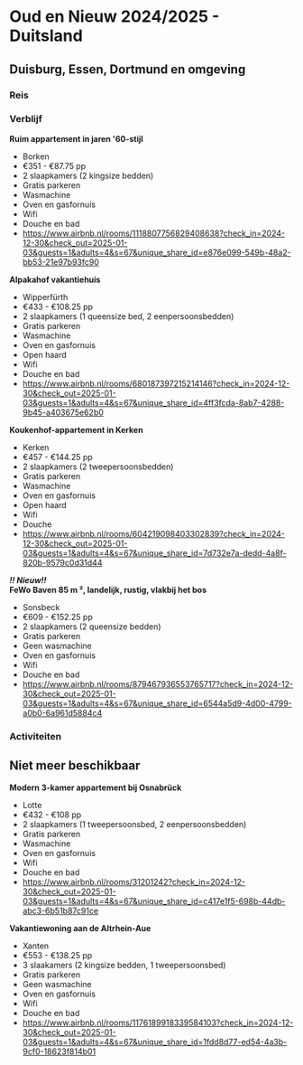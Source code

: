 # Oud en Nieuw 2024/2025 - Duitsland
## Duisburg, Essen, Dortmund en omgeving
### Reis
### Verblijf
**Ruim appartement in jaren '60-stijl**
- Borken
- €351 - €87.75 pp
- 2 slaapkamers (2 kingsize bedden)
- Gratis parkeren
- Wasmachine
- Oven en gasfornuis
- Wifi
- Douche en bad
- https://www.airbnb.nl/rooms/1118807756829408638?check_in=2024-12-30&check_out=2025-01-03&guests=1&adults=4&s=67&unique_share_id=e876e099-549b-48a2-bb53-21e97b93fc90

**Alpakahof vakantiehuis**
- Wipperfürth
- €433 - €108.25 pp
- 2 slaapkamers (1 queensize bed, 2 eenpersoonsbedden)
- Gratis parkeren
- Wasmachine
- Oven en gasfornuis
- Open haard
- Wifi
- Douche en bad
- https://www.airbnb.nl/rooms/680187397215214146?check_in=2024-12-30&check_out=2025-01-03&guests=1&adults=4&s=67&unique_share_id=4ff3fcda-8ab7-4288-9b45-a403675e62b0

**Koukenhof-appartement in Kerken**
- Kerken
- €457 - €144.25 pp
- 2 slaapkamers (2 tweepersoonsbedden)
- Gratis parkeren
- Wasmachine
- Oven en gasfornuis
- Open haard
- Wifi
- Douche
- https://www.airbnb.nl/rooms/604219098403302839?check_in=2024-12-30&check_out=2025-01-03&guests=1&adults=4&s=67&unique_share_id=7d732e7a-dedd-4a8f-820b-9579c0d31d44

***!! Nieuw!!***\
**FeWo Baven 85 m ², landelijk, rustig, vlakbij het bos**
- Sonsbeck
- €609 - €152.25 pp
- 2 slaapkamers (2 queensize bedden)
- Gratis parkeren
- Geen wasmachine
- Oven en gasfornuis
- Wifi
- Douche en bad
- https://www.airbnb.nl/rooms/879467936553765717?check_in=2024-12-30&check_out=2025-01-03&guests=1&adults=4&s=67&unique_share_id=6544a5d9-4d00-4799-a0b0-6a961d5884c4

### Activiteiten

## Niet meer beschikbaar
**Modern 3-kamer appartement bij Osnabrück**
- Lotte
- €432 - €108 pp
- 2 slaapkamers (1 tweepersoonsbed, 2 eenpersoonsbedden)
- Gratis parkeren
- Wasmachine
- Oven en gasfornuis
- Wifi
- Douche en bad
- https://www.airbnb.nl/rooms/31201242?check_in=2024-12-30&check_out=2025-01-03&guests=1&adults=4&s=67&unique_share_id=c417e1f5-698b-44db-abc3-6b51b87c91ce

**Vakantiewoning aan de Altrhein-Aue**
- Xanten
- €553 - €138.25 pp
- 3 slaakamers (2 kingsize bedden, 1 tweepersoonsbed)
- Gratis parkeren
- Geen wasmachine
- Oven en gasfornuis
- Wifi
- Douche en bad
- https://www.airbnb.nl/rooms/1176189918339584103?check_in=2024-12-30&check_out=2025-01-03&guests=1&adults=4&s=67&unique_share_id=1fdd8d77-ed54-4a3b-9cf0-18623f814b01

